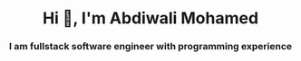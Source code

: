 <h1 align="center">Hi 👋, I'm Abdiwali Mohamed </h1>
<h3 align="center">I am fullstack software engineer with programming experience</h3>

